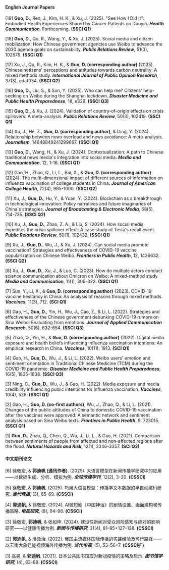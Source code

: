 #### English Journal Papers

[19] **Guo, D.**, Ren, J., Kim, H. K., & Xu, J. (2025). "See How I Did It": Embodied Health Experiences Shared by Cancer Patients on Douyin. ***Health Communication***. Forthcoming. **(SSCI Q1)**

[18] **Guo, D.**, Qu, R., Wang, Y., & Xu, J. (2025). Social media and citizen mobilization: How Chinese government agencies use Weibo to advance the 2030 agenda goals on sustainability. ***Public Relations Review***, 51(3), 102579. **(SSCI Q1)**

[17] Xu, J., Qu, R., Kim, H. K., & **Guo, D. (corresponding author)** (2025). Chinese netizens' perceptions and attitudes towards carbon neutrality: A mixed methods study. ***International Journal of Public Opinion Research***, 37(3), edaf034. **(SSCI Q2)**

[16] **Guo, D.**, Liu, S., & Sun, Y. (2025). Who can help me? Citizens' help-seeking on Weibo during the Shanghai lockdown. ***Disaster Medicine and Public Health Preparedness***, 18, e329. **(SSCI Q3)**

[15] **Guo, D.**, & Xu, J. (2024). Validation of country-of-origin effects on crisis spillovers: A meta-analysis. ***Public Relations Review***, 50(3), 102419. **(SSCI Q1)**

[14] Xu, J., He, Z., **Guo, D. (corresponding author)**, & Ding, Y. (2024). Relationship between news overload and news avoidance: A meta-analysis. ***Journalism***, 14648849241299667. **(SSCI Q1)**

[13] **Guo, D.**, Wang, H., & Xu, J. (2024). Contextualization: A path to Chinese traditional news media's integration into social media. ***Media and Communication***, 12, 1-16. **(SSCI Q1)**

[12] Gao, H., Zhao, Q., Li, L., Bai, X., & **Guo, D. (corresponding author)** (2024). The multi-dimensional impact of different sources of information on influenza vaccination of college students in China. ***Journal of American College Health***, 72(4), 995-1000. **(SSCI Q2)**

[11] Xu, J., **Guo, D.**, Hu, Y., & Yuan, Y. (2024). Blockchain as a breakthrough in technological innovation: Policy narratives and future imaginaries of China's strategies. ***Journal of Broadcasting & Electronic Media***, 68(5), 714-735. **(SSCI Q2)**

[10] Xu, J., **Guo, D.**, Zhao, Z. A., & Liu, S. (2024). How social media expedites the crisis spillover effect: A case study of Tesla's recall event. ***Public Relations Review***, 50(1), 102432. **(SSCI Q1)**

[9] Xu, J., **Guo, D.**, Wu, J., & Xu, J. (2024). Can social media promote vaccination? Strategies and effectiveness of COVID-19 vaccine popularization on Chinese Weibo. ***Frontiers in Public Health***, 12, 1436632. **(SSCI Q2)**

[8] Xu, J., **Guo, D.**, Xu, J., & Luo, C. (2023). How do multiple actors conduct science communication about Omicron on Weibo: A mixed-method study. ***Media and Communication***, 11(1), 306-322. **(SSCI Q1)**

[7] Sun, Y., Li, X., & **Guo, D. (corresponding author)** (2023). COVID-19 vaccine hesitancy in China: An analysis of reasons through mixed methods. ***Vaccines***, 11(3), 712. **(SCI Q1)**

[6] Gao, H., **Guo, D.**, Yin, H., Wu, J., Cao, Z., & Li, L. (2022). Strategies and effectiveness of the Chinese government debunking COVID-19 rumors on Sina Weibo: Evaluating from emotions. ***Journal of Applied Communication Research***, 50(6), 632-654. **(SSCI Q3)**

[5] Zhao, Q., Yin, H., & **Guo, D. (corresponding author)** (2022). Digital media exposure and health beliefs influencing influenza vaccination intentions: An empirical research in China. ***Vaccines***, 10(11), 1913. **(SCI Q1)**

[4] Gao, H., **Guo, D.**, Wu, J., & Li, L. (2022). Weibo users' emotion and sentiment orientation in Traditional Chinese Medicine (TCM) during the COVID-19 pandemic. ***Disaster Medicine and Public Health Preparedness***, 16(5), 1835-1838. **(SSCI Q3)**

[3] Ning, C., **Guo, D.**, Wu, J., & Gao, H. (2022). Media exposure and media credibility influencing public intentions for influenza vaccination. ***Vaccines***, 10(4), 526. **(SSCI Q1)**

[2] Gao, H., **Guo, D. (co-first authors)**, Wu, J., Zhao, Q., & Li, L. (2021). Changes of the public attitudes of China to domestic COVID-19 vaccination after the vaccines were approved: A semantic network and sentiment analysis based on Sina Weibo texts. ***Frontiers in Public Health***, 9, 723015. **(SSCI Q1)**

[1] **Guo, D.**, Zhao, Q., Chen, Q., Wu, J., Li, L., & Gao, H. (2021). Comparison between sentiments of people from affected and non-affected regions after the flood. ***Natural Hazards and Risk***, 12(1), 3346-3357. **(SCI Q2)**


#### 中文期刊论文

[6] 徐敬宏, & **郭迪帆 (通讯作者)**. (2025). 大语言模型在新闻传播学研究中的应用——以数据生成、分析、模拟为例. ***全球传媒学刊***, 12(2), 3–20. **(CSSCI)**

[5] 徐敬宏, & **郭迪帆**. (2025). 巧用大语言模型：传播学文本数据的半自动编码研究. ***当代传播***, (3), 65–69. **(CSSCI)**

[4] **郭迪帆**, & 徐敬宏. (2024). AI微短剧《中国神话》的剧情设置、画面建构和传播策略. ***电视研究***, (8), 94–96. **(CSSCI)**

[3] 徐敬宏, **郭迪帆**, & 张如坤. (2024). 建设性新闻对受众风险感知与应对的影响研究——以健康传播为例. ***新闻与传播研究***, 31(4), 81–95+127–128. **(CSSCI)**

[2] **郭迪帆**, & 潘政治. (2022). 我国主流媒体国际传播的实践经验及可行路径——以云南大象迁徙视频海外传播为例. ***当代电视***, (5), 53–56+7. **(CSSCI扩)**

[1] 高昊, & **郭迪帆**. (2021). 日本公共图书馆应对新冠疫情的策略及启示. ***图书馆学研究***, (4), 83–89. **(CSSCI)**
